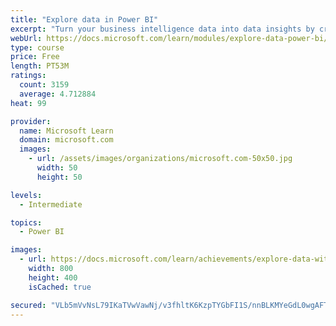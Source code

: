 ```yaml
---
title: "Explore data in Power BI"
excerpt: "Turn your business intelligence data into data insights by creating and configuring Power BI dashboards."
webUrl: https://docs.microsoft.com/learn/modules/explore-data-power-bi/
type: course
price: Free
length: PT53M
ratings:
  count: 3159
  average: 4.712884
heat: 99

provider:
  name: Microsoft Learn
  domain: microsoft.com
  images:
    - url: /assets/images/organizations/microsoft.com-50x50.jpg
      width: 50
      height: 50

levels:
  - Intermediate

topics:
  - Power BI

images:
  - url: https://docs.microsoft.com/learn/achievements/explore-data-with-power-bi-desktop-social.png
    width: 800
    height: 400
    isCached: true

secured: "VLb5mVvNsL79IKaTVwVawNj/v3fhltK6KzpTYGbFI1S/nnBLKMYeGdL0wgAFThaPWN49yz0LowbMnBDP9PEajgy3bpfzOl0qKxXasuxBUWBhbFQ/4ZHZJgykD8X4mLGc7J8zBgxE88CONpNAbZG0WlQfV4ETG2i3SRET1u2+RUL1Wi1AyjdLaotXq14G4Vfv2+U6G0qB6iTbD+60BP3iPSakIP1nf7PlSGi84FDz+bS4jdSVJ1eLqSyI1Q5vAHNnH9OBwDXvRUd9F/dDVFzy338mF1cf8DpyonTy209TsSPtmyN/9kaGCZf+X8KxahrDw+ODt0aB6IDXM8hJBXnsmpu1X1vXuDqia6Vkk0EjXIl9leIrO1iaAWn5/2Ncr9VoDpyrfDoBmlN+k2Esmwto6RAoYvlsTd1suCK7PPc/XXs=;7iIE/8timw88mOAvSltesA=="
---
```


